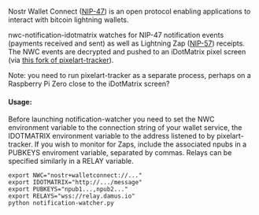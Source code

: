 Nostr Wallet Connect ([NIP-47](https://github.com/nostr-protocol/nips/blob/master/47.md)) is an open protocol enabling applications to interact with bitcoin lightning wallets. 

nwc-notification-idotmatrix watches for NIP-47 notification events (payments received and sent) as well as Lightning Zap ([NIP-57](https://github.com/nostr-protocol/nips/blob/master/57.md)) receipts. The NWC events are decrypted and pushed to an iDotMatrix pixel screen (via [this fork of pixelart-tracker](https://github.com/enlunder/pixelart-tracker)). 

Note: you need to run pixelart-tracker as a separate process, perhaps on a Raspberry Pi Zero close to the iDotMatrix screen? 

#### Usage:

Before launching notification-watcher you need to set the NWC environment variable to the connection string of your wallet service, the IDOTMATRIX environment variable to the address listened to by pixelart-tracker. If you wish to monitor for Zaps, include the associated npubs in a PUBKEYS enviroment variable, separated by commas. Relays can be specified similarly in a RELAY variable.

```
export NWC="nostr+walletconnect://..."
export IDOTMATRIX="http://.../message"
export PUBKEYS="npub1...,npub2..."
export RELAYS="wss://relay.damus.io"
python notification-watcher.py

```


